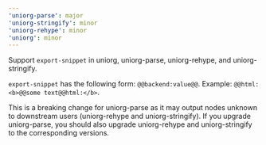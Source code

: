 ```yaml
---
'uniorg-parse': major
'uniorg-stringify': minor
'uniorg-rehype': minor
'uniorg': minor
---
```


Support `export-snippet` in uniorg, uniorg-parse, uniorg-rehype, and uniorg-stringify.

`export-snippet` has the following form: `@@backend:value@@`. Example: `@@html:<b>@@some text@@html:</b>`.

This is a breaking change for uniorg-parse as it may output nodes unknown to downstream users (uniorg-rehype and uniorg-stringify). If you upgrade uniorg-parse, you should also upgrade uniorg-rehype and uniorg-stringify to the corresponding versions.
